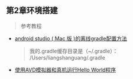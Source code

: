 ## 第2章环境搭建
> 参考教程

+ [android studio ( Mac 版 )的离线gradle配置方法](https://blog.csdn.net/silleyj/article/details/79462711)
     >  我的.gradle缓存目录是（~/.gradle）：
/Users/liangshanguang/.gradle

+ [使用AVD模拟器和真机运行Hello World程序](https://blog.csdn.net/tangjie134/article/details/79495204)